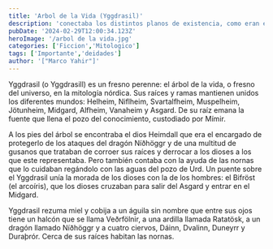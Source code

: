 ```yaml
---
title: 'Arbol de la Vida (Yggdrasil)'
description: 'conectaba los distintos planos de existencia, como eran el reino de las hadas (Älfheim), de los muertos (Helheim) o de los dioses (Asgard), entre otros.'
pubDate: '2024-02-29T12:00:34.123Z'
heroImage: '/arbol de la vida.jpg'
categories: ['Ficcion','Mitologico']
tags: ['Importante','deidades']
author: '["Marco Yahir"]'
---
```


Yggdrasil (o Yggdrasill) es un fresno perenne: el árbol de la vida, o fresno del universo, en la mitología nórdica. Sus raíces y ramas mantienen unidos los diferentes mundos: Helheim, Niflheim, Svartalfheim, Muspelheim, Jötunheim, Midgard, Alfheim, Vanaheim y Asgard. De su raíz emana la fuente que llena el pozo del conocimiento, custodiado por Mímir.

A los pies del árbol se encontraba el dios Heimdall que era el encargado de protegerlo de los ataques del dragón Níðhöggr y de una multitud de gusanos que trataban de corroer sus raíces y derrocar a los dioses a los que este representaba. Pero también contaba con la ayuda de las nornas que lo cuidaban regándolo con las aguas del pozo de Urd. Un puente sobre el Yggdrasil unía la morada de los dioses con la de los hombres: el Bifröst (el arcoíris), que los dioses cruzaban para salir del Asgard y entrar en el Midgard.

Yggdrasil rezuma miel y cobija a un águila sin nombre que entre sus ojos tiene un halcón que se llama Veðrfölnir, a una ardilla llamada Ratatösk, a un dragón llamado Níðhöggr y a cuatro ciervos, Dáinn, Dvalinn, Duneyrr y Duraþrór. Cerca de sus raíces habitan las nornas.